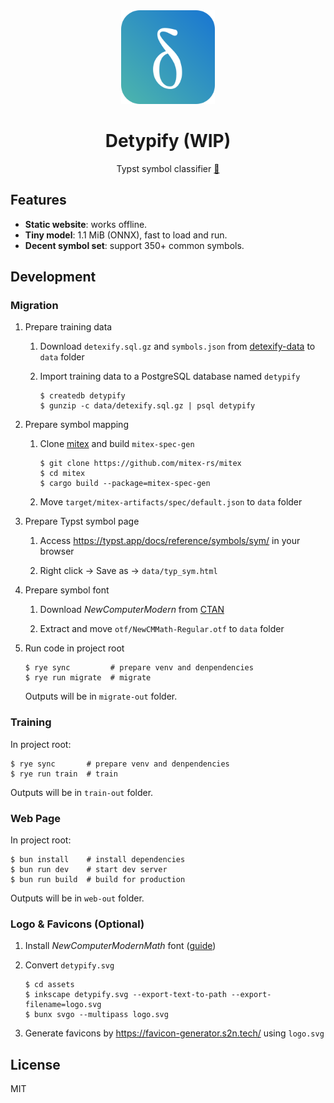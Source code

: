 <div align="center">
    <img src="./assets/logo.svg" alt="logo" width="150"/>
    <h1>Detypify (WIP)</h1>
    <p>
        Typst symbol classifier
        <a href="https://detypify.quarticcat.com/">🔗</a>
    </p>
</div>

## Features

- **Static website**: works offline.
- **Tiny model**: 1.1 MiB (ONNX), fast to load and run.
- **Decent symbol set**: support 350+ common symbols.

## Development

### Migration

1. Prepare training data

    1. Download `detexify.sql.gz` and `symbols.json` from [detexify-data](https://github.com/kirel/detexify-data) to `data` folder

    1. Import training data to a PostgreSQL database named `detypify`

        ```console
        $ createdb detypify
        $ gunzip -c data/detexify.sql.gz | psql detypify
        ```

1. Prepare symbol mapping

    1. Clone [mitex](https://github.com/mitex-rs/mitex) and build `mitex-spec-gen`

        ```console
        $ git clone https://github.com/mitex-rs/mitex
        $ cd mitex
        $ cargo build --package=mitex-spec-gen
        ```

    1. Move `target/mitex-artifacts/spec/default.json` to `data` folder

1. Prepare Typst symbol page

    1. Access https://typst.app/docs/reference/symbols/sym/ in your browser

    1. Right click -> Save as -> `data/typ_sym.html`

1. Prepare symbol font

    1. Download *NewComputerModern* from [CTAN](https://ctan.org/pkg/newcomputermodern?lang=en)

    1. Extract and move `otf/NewCMMath-Regular.otf` to `data` folder

1. Run code in project root

    ```console
    $ rye sync         # prepare venv and denpendencies
    $ rye run migrate  # migrate
    ```

    Outputs will be in `migrate-out` folder.

### Training

In project root:

```console
$ rye sync       # prepare venv and denpendencies
$ rye run train  # train
```

Outputs will be in `train-out` folder.

### Web Page

In project root:

```console
$ bun install    # install dependencies
$ bun run dev    # start dev server
$ bun run build  # build for production
```

Outputs will be in `web-out` folder.

### Logo & Favicons (Optional)

1. Install *NewComputerModernMath* font ([guide](https://wiki.archlinux.org/title/TeX_Live#Making_fonts_available_to_Fontconfig))

1. Convert `detypify.svg`

    ```console
    $ cd assets
    $ inkscape detypify.svg --export-text-to-path --export-filename=logo.svg
    $ bunx svgo --multipass logo.svg
    ```

1. Generate favicons by https://favicon-generator.s2n.tech/ using `logo.svg`

## License

MIT
